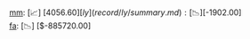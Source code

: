 [mm](record/mm/summary.md): [📈] [$4056.60]  
[ly](record/ly/summary.md): [📉] [$-1902.00]  
[fa](record/fa/summary.md): [📉] [$-885720.00]  
